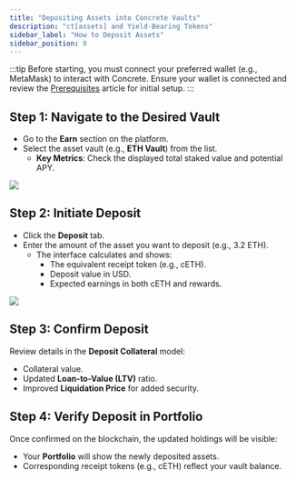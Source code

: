 ```yaml
---
title: "Depositing Assets into Concrete Vaults"
description: "ct[assets] and Yield-Bearing Tokens"
sidebar_label: "How to Deposit Assets"
sidebar_position: 0
---
```


:::tip
Before starting, you must connect your preferred wallet (e.g., MetaMask) to interact with Concrete. Ensure your wallet is connected and review the [Prerequisites](../Overview/prerequisites) article for initial setup.
:::

## Step 1: Navigate to the Desired Vault

- Go to the **Earn** section on the platform.
- Select the asset vault (e.g., **ETH Vault**) from the list.
   - **Key Metrics**: Check the displayed total staked value and potential APY.

![](/img/earn-3.png)

## Step 2: Initiate Deposit

- Click the **Deposit** tab.
- Enter the amount of the asset you want to deposit (e.g., 3.2 ETH).
   - The interface calculates and shows:
     - The equivalent receipt token (e.g., cETH).
     - Deposit value in USD.
     - Expected earnings in both cETH and rewards.

![](/img/earn-4.png)

## Step 3: Confirm Deposit

Review details in the **Deposit Collateral** model:
   - Collateral value.
   - Updated **Loan-to-Value (LTV)** ratio.
   - Improved **Liquidation Price** for added security.

## Step 4: Verify Deposit in Portfolio

Once confirmed on the blockchain, the updated holdings will be visible:
  - Your **Portfolio** will show the newly deposited assets.
  - Corresponding receipt tokens (e.g., cETH) reflect your vault balance.
